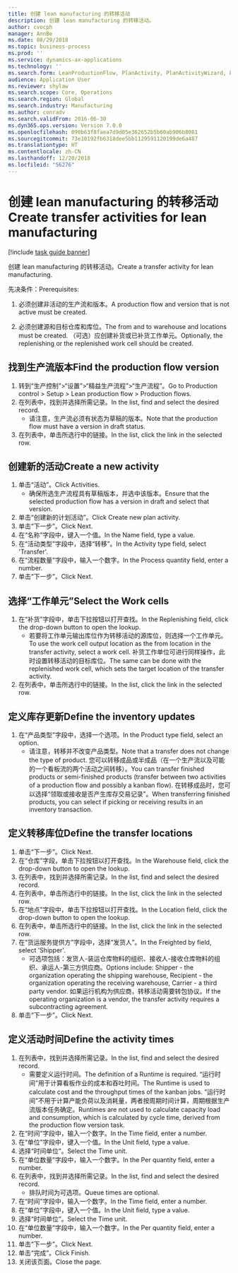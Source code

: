 ```yaml
---
title: 创建 lean manufacturing 的转移活动
description: 创建 lean manufacturing 的转移活动。
author: cvocph
manager: AnnBe
ms.date: 08/29/2018
ms.topic: business-process
ms.prod: ''
ms.service: dynamics-ax-applications
ms.technology: ''
ms.search.form: LeanProductionFlow, PlanActivity, PlanActivityWizard, LeanWorkCellLookup, InventLocationIdLookup
audience: Application User
ms.reviewer: shylaw
ms.search.scope: Core, Operations
ms.search.region: Global
ms.search.industry: Manufacturing
ms.author: conradv
ms.search.validFrom: 2016-06-30
ms.dyn365.ops.version: Version 7.0.0
ms.openlocfilehash: 090b63f8faea7d9d05e362652b5b60ab906b8081
ms.sourcegitcommit: 73e10192fb6318dee5bb1129591120199de6a487
ms.translationtype: HT
ms.contentlocale: zh-CN
ms.lasthandoff: 12/20/2018
ms.locfileid: "56276"
---
```

# <a name="create-transfer-activities-for-lean-manufacturing"></a><span data-ttu-id="43625-103">创建 lean manufacturing 的转移活动</span><span class="sxs-lookup"><span data-stu-id="43625-103">Create transfer activities for lean manufacturing</span></span>

[!include [task guide banner](../../includes/task-guide-banner.md)]

<span data-ttu-id="43625-104">创建 lean manufacturing 的转移活动。</span><span class="sxs-lookup"><span data-stu-id="43625-104">Create a transfer activity for lean manufacturing.</span></span> 

<span data-ttu-id="43625-105">先决条件：</span><span class="sxs-lookup"><span data-stu-id="43625-105">Prerequisites:</span></span> 

1. <span data-ttu-id="43625-106">必须创建非活动的生产流和版本。</span><span class="sxs-lookup"><span data-stu-id="43625-106">A production flow and version that is not active must be created.</span></span>

2. <span data-ttu-id="43625-107">必须创建源和目标仓库和库位。</span><span class="sxs-lookup"><span data-stu-id="43625-107">The from and to warehouse and locations must be created.</span></span> <span data-ttu-id="43625-108">（可选）应创建补货或已补货工作单元。</span><span class="sxs-lookup"><span data-stu-id="43625-108">Optionally, the replenishing or the replenished work cell should be created.</span></span>


## <a name="find-the-production-flow-version"></a><span data-ttu-id="43625-109">找到生产流版本</span><span class="sxs-lookup"><span data-stu-id="43625-109">Find the production flow version</span></span>
1. <span data-ttu-id="43625-110">转到“生产控制”>“设置”>“精益生产流程”>“生产流程”。</span><span class="sxs-lookup"><span data-stu-id="43625-110">Go to Production control > Setup > Lean production flow > Production flows.</span></span>
2. <span data-ttu-id="43625-111">在列表中，找到并选择所需记录。</span><span class="sxs-lookup"><span data-stu-id="43625-111">In the list, find and select the desired record.</span></span>
    * <span data-ttu-id="43625-112">请注意，生产流必须有状态为草稿的版本。</span><span class="sxs-lookup"><span data-stu-id="43625-112">Note that the production flow must have a version in draft status.</span></span>  
3. <span data-ttu-id="43625-113">在列表中，单击所选行中的链接。</span><span class="sxs-lookup"><span data-stu-id="43625-113">In the list, click the link in the selected row.</span></span>

## <a name="create-a-new-activity"></a><span data-ttu-id="43625-114">创建新的活动</span><span class="sxs-lookup"><span data-stu-id="43625-114">Create a new activity</span></span>
1. <span data-ttu-id="43625-115">单击“活动”。</span><span class="sxs-lookup"><span data-stu-id="43625-115">Click Activities.</span></span>
    * <span data-ttu-id="43625-116">确保所选生产流程具有草稿版本，并选中该版本。</span><span class="sxs-lookup"><span data-stu-id="43625-116">Ensure that the selected production flow has a version in draft and select that version.</span></span>  
2. <span data-ttu-id="43625-117">单击“创建新的计划活动”。</span><span class="sxs-lookup"><span data-stu-id="43625-117">Click Create new plan activity.</span></span>
3. <span data-ttu-id="43625-118">单击“下一步”。</span><span class="sxs-lookup"><span data-stu-id="43625-118">Click Next.</span></span>
4. <span data-ttu-id="43625-119">在“名称”字段中，键入一个值。</span><span class="sxs-lookup"><span data-stu-id="43625-119">In the Name field, type a value.</span></span>
5. <span data-ttu-id="43625-120">在“活动类型”字段中，选择“转移”。</span><span class="sxs-lookup"><span data-stu-id="43625-120">In the Activity type field, select 'Transfer'.</span></span>
6. <span data-ttu-id="43625-121">在“流程数量”字段中，输入一个数字。</span><span class="sxs-lookup"><span data-stu-id="43625-121">In the Process quantity field, enter a number.</span></span>
7. <span data-ttu-id="43625-122">单击“下一步”。</span><span class="sxs-lookup"><span data-stu-id="43625-122">Click Next.</span></span>

## <a name="select-the-work-cells"></a><span data-ttu-id="43625-123">选择“工作单元”</span><span class="sxs-lookup"><span data-stu-id="43625-123">Select the Work cells</span></span>
1. <span data-ttu-id="43625-124">在“补货”字段中，单击下拉按钮以打开查找。</span><span class="sxs-lookup"><span data-stu-id="43625-124">In the Replenishing field, click the drop-down button to open the lookup.</span></span>
    * <span data-ttu-id="43625-125">若要将工作单元输出库位作为转移活动的源库位，则选择一个工作单元。</span><span class="sxs-lookup"><span data-stu-id="43625-125">To use the work cell output location as the from location in the transfer activity, select a work cell.</span></span> <span data-ttu-id="43625-126">补货工作单位可进行同样操作，此时设置转移活动的目标库位。</span><span class="sxs-lookup"><span data-stu-id="43625-126">The same can be done with the replenished work cell, which sets the target location of the transfer activity.</span></span>  
2. <span data-ttu-id="43625-127">在列表中，单击所选行中的链接。</span><span class="sxs-lookup"><span data-stu-id="43625-127">In the list, click the link in the selected row.</span></span>

## <a name="define-the-inventory-updates"></a><span data-ttu-id="43625-128">定义库存更新</span><span class="sxs-lookup"><span data-stu-id="43625-128">Define the inventory updates</span></span>
1. <span data-ttu-id="43625-129">在“产品类型”字段中，选择一个选项。</span><span class="sxs-lookup"><span data-stu-id="43625-129">In the Product type field, select an option.</span></span>
    * <span data-ttu-id="43625-130">请注意，转移并不改变产品类型。</span><span class="sxs-lookup"><span data-stu-id="43625-130">Note that a transfer does not change the type of product.</span></span> <span data-ttu-id="43625-131">您可以转移成品或半成品（在一个生产流以及可能的一个看板流的两个活动之间转移）。</span><span class="sxs-lookup"><span data-stu-id="43625-131">You can transfer finished products or semi-finished products (transfer between two activities of a production flow and possibly a kanban flow).</span></span>     <span data-ttu-id="43625-132"> 在转移成品时，您可以选择“领取或接收是否产生库存交易记录”。</span><span class="sxs-lookup"><span data-stu-id="43625-132">When transferring finished products, you can select if picking or receiving results in an inventory transaction.</span></span>  

## <a name="define-the-transfer-locations"></a><span data-ttu-id="43625-133">定义转移库位</span><span class="sxs-lookup"><span data-stu-id="43625-133">Define the transfer locations</span></span>
1. <span data-ttu-id="43625-134">单击“下一步”。</span><span class="sxs-lookup"><span data-stu-id="43625-134">Click Next.</span></span>
2. <span data-ttu-id="43625-135">在“仓库”字段，单击下拉按钮以打开查找。</span><span class="sxs-lookup"><span data-stu-id="43625-135">In the Warehouse field, click the drop-down button to open the lookup.</span></span>
3. <span data-ttu-id="43625-136">在列表中，找到并选择所需记录。</span><span class="sxs-lookup"><span data-stu-id="43625-136">In the list, find and select the desired record.</span></span>
4. <span data-ttu-id="43625-137">在列表中，单击所选行中的链接。</span><span class="sxs-lookup"><span data-stu-id="43625-137">In the list, click the link in the selected row.</span></span>
5. <span data-ttu-id="43625-138">在“地点”字段中，单击下拉按钮以打开查找。</span><span class="sxs-lookup"><span data-stu-id="43625-138">In the Location field, click the drop-down button to open the lookup.</span></span>
6. <span data-ttu-id="43625-139">在列表中，单击所选行中的链接。</span><span class="sxs-lookup"><span data-stu-id="43625-139">In the list, click the link in the selected row.</span></span>
7. <span data-ttu-id="43625-140">在“货运服务提供方”字段中，选择“发货人”。</span><span class="sxs-lookup"><span data-stu-id="43625-140">In the Freighted by field, select 'Shipper'.</span></span>
    * <span data-ttu-id="43625-141">可选项包括：发货人-装运仓库物料的组织、接收人-接收仓库物料的组织、承运人-第三方供应商。</span><span class="sxs-lookup"><span data-stu-id="43625-141">Options include: Shipper - the organization operating the shipping warehouse, Recipient -  the organization operating the receiving warehouse, Carrier - a third party vendor.</span></span> <span data-ttu-id="43625-142">如果运行机构为供应商，转移活动需要转包协议。</span><span class="sxs-lookup"><span data-stu-id="43625-142">If the operating organization is a vendor, the transfer activity requires a subcontracting agreement.</span></span>  
8. <span data-ttu-id="43625-143">单击“下一步”。</span><span class="sxs-lookup"><span data-stu-id="43625-143">Click Next.</span></span>

## <a name="define-the-activity-times"></a><span data-ttu-id="43625-144">定义活动时间</span><span class="sxs-lookup"><span data-stu-id="43625-144">Define the activity times</span></span>
1. <span data-ttu-id="43625-145">在列表中，找到并选择所需记录。</span><span class="sxs-lookup"><span data-stu-id="43625-145">In the list, find and select the desired record.</span></span>
    * <span data-ttu-id="43625-146">需要定义运行时间。</span><span class="sxs-lookup"><span data-stu-id="43625-146">The definition of a Runtime is required.</span></span> <span data-ttu-id="43625-147">“运行时间”用于计算看板作业的成本和吞吐时间。</span><span class="sxs-lookup"><span data-stu-id="43625-147">The Runtime is used to calculate cost and the throughput times of the kanban jobs.</span></span> <span data-ttu-id="43625-148">“运行时间”不用于计算产能负荷以及消耗量，两者按周期时间计算，周期根据生产流版本任务确定。</span><span class="sxs-lookup"><span data-stu-id="43625-148">Runtimes are not used to calculate capacity load and consumption, which is calculated by cycle time, derived from the production flow version task.</span></span>  
2. <span data-ttu-id="43625-149">在“时间”字段中，输入一个数字。</span><span class="sxs-lookup"><span data-stu-id="43625-149">In the Time field, enter a number.</span></span>
3. <span data-ttu-id="43625-150">在“单位”字段中，键入一个值。</span><span class="sxs-lookup"><span data-stu-id="43625-150">In the Unit field, type a value.</span></span>
4. <span data-ttu-id="43625-151">选择“时间单位”。</span><span class="sxs-lookup"><span data-stu-id="43625-151">Select the Time unit.</span></span>
5. <span data-ttu-id="43625-152">在“单位数量”字段中，输入一个数字。</span><span class="sxs-lookup"><span data-stu-id="43625-152">In the Per quantity field, enter a number.</span></span>
6. <span data-ttu-id="43625-153">在列表中，找到并选择所需记录。</span><span class="sxs-lookup"><span data-stu-id="43625-153">In the list, find and select the desired record.</span></span>
    * <span data-ttu-id="43625-154">排队时间为可选项。</span><span class="sxs-lookup"><span data-stu-id="43625-154">Queue times are optional.</span></span>  
7. <span data-ttu-id="43625-155">在“时间”字段中，输入一个数字。</span><span class="sxs-lookup"><span data-stu-id="43625-155">In the Time field, enter a number.</span></span>
8. <span data-ttu-id="43625-156">在“单位”字段中，键入一个值。</span><span class="sxs-lookup"><span data-stu-id="43625-156">In the Unit field, type a value.</span></span>
9. <span data-ttu-id="43625-157">选择“时间单位”。</span><span class="sxs-lookup"><span data-stu-id="43625-157">Select the Time unit.</span></span>
10. <span data-ttu-id="43625-158">在“单位数量”字段中，输入一个数字。</span><span class="sxs-lookup"><span data-stu-id="43625-158">In the Per quantity field, enter a number.</span></span>
11. <span data-ttu-id="43625-159">单击“下一步”。</span><span class="sxs-lookup"><span data-stu-id="43625-159">Click Next.</span></span>
12. <span data-ttu-id="43625-160">单击“完成”。</span><span class="sxs-lookup"><span data-stu-id="43625-160">Click Finish.</span></span>
13. <span data-ttu-id="43625-161">关闭该页面。</span><span class="sxs-lookup"><span data-stu-id="43625-161">Close the page.</span></span>

